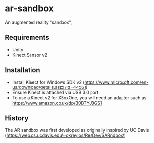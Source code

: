 # ar-sandbox
An augmented reality "sandbox", 



## Requirements
- Unity
- Kinect Sensor v2

## Installation
- Install Kinect for Windows SDK v2 (https://www.microsoft.com/en-us/download/details.aspx?id=44561) 
- Ensure Kinect is attached via USB 3.0 port
- To use a Kinect v2 for XBoxOne, you will need an adaptor such as https://www.amazon.co.uk/dp/B0BTYJ8GS1

## History
The AR sandbox was first developed as originally inspired by UC Davis (https://web.cs.ucdavis.edu/~okreylos/ResDev/SARndbox/)
